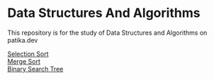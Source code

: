 # Data Structures And Algorithms
This repository is for the study of Data Structures and Algorithms on patika.dev  
  
[Selection Sort](project\selection-sort.md)  
[Merge Sort](project\merge-sort.md)  
[Binary Search Tree](project\binary-search-tree.md)  